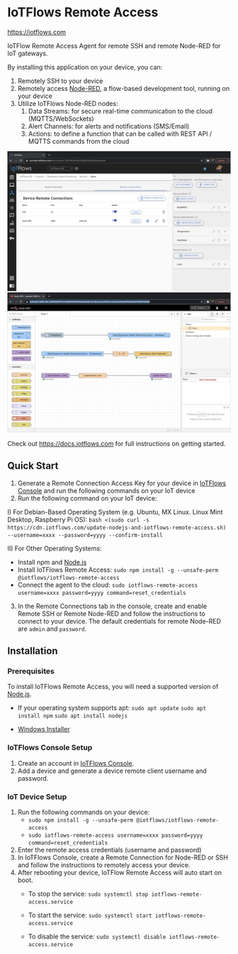 # IoTFlows Remote Access

https://iotflows.com

IoTFlow Remote Access Agent for remote SSH and remote Node-RED for IoT gateways.

By installing this application on your device, you can: 
1. Remotely SSH to your device 
2. Remotely access [Node-RED](https://nodered.org/), a flow-based development tool, running on your device
3. Utilize IoTFlows Node-RED nodes: 
   1. Data Streams: for secure real-time communication to the cloud (MQTTS/WebSockets)
   2. Alert Channels: for alerts and notifications (SMS/Email)
   3. Actions: to define a function that can be called with REST API / MQTTS commands from the cloud

![IoTFlows-Remote-Access: Managed remote SSH and remote Node-RED for IoT gateways.](/images/iotflows-console.png)
![IoTFlows-Remote-Access: Managed remote SSH and remote Node-RED for IoT gateways.](/images/remote-nodered.png)


Check out https://docs.iotflows.com for full instructions on getting started.

## Quick Start

1. Generate a Remote Connection Access Key for your device in [IoTFlows Console](https://console.iotflows.com) and run the following commands on your IoT device 
2. Run the following command on your IoT device:

I) For Debian-Based Operating System (e.g. Ubuntu, MX Linux. Linux Mint Desktop, Raspberry Pi OS):
`bash <(sudo curl -s https://cdn.iotflows.com/update-nodejs-and-iotflows-remote-access.sh) --username=xxxx --password=yyyy --confirm-install`

II) For Other Operating Systems:
- Install npm and [Node.js](https://nodejs.org/en/)
- Install IoTFlows Remote Access: `sudo npm install -g --unsafe-perm @iotflows/iotflows-remote-access`
- Connect the agent to the cloud: `sudo iotflows-remote-access username=xxxx password=yyyy command=reset_credentials`

3. In the Remote Connections tab in the console, create and enable Remote SSH or Remote Node-RED and follow the instructions to connect to your device. The default credentials for remote Node-RED are `admin` and `password`.

## Installation
### Prerequisites
To install IoTFlows Remote Access, you will need a supported version of [Node.js](https://nodejs.org/en/download/).
- If your operating system supports apt:
`sudo apt update`
`sudo apt install npm`
`sudo apt install nodejs`

- [Windows Installer](https://nodejs.org/en/#home-downloadhead)

### IoTFlows Console Setup
1. Create an account in [IoTFlows Console](https://console.iotflows.com).
2. Add a device and generate a device remote client username and password.

### IoT Device Setup
1. Run the following commands on your device:   
    * `sudo npm install -g --unsafe-perm @iotflows/iotflows-remote-access`
    * `sudo iotflows-remote-access username=xxxx password=yyyy command=reset_credentials`
2. Enter the remote access credentials (username and password)
3. In IoTFlows Console, create a Remote Connection for Node-RED or SSH and follow the instructions to remotely access your device. 
4. After rebooting your device, IoTFlow Remote Access will auto start on boot.
    * To stop the service:
    `sudo systemctl stop iotflows-remote-access.service`

    * To start the service:
    `sudo systemctl start iotflows-remote-access.service`

    * To disable the service:
    `sudo systemctl disable iotflows-remote-access.service`